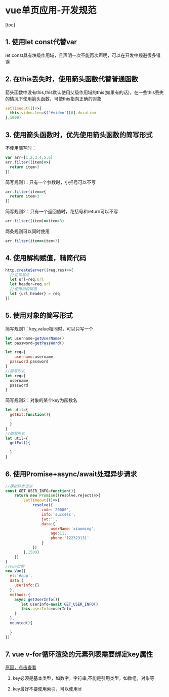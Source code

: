 # vue单页应用-开发规范

[toc]

## 1. 使用let const代替var

let const具有块级作用域，且声明一次不能再次声明，可以在开发中规避很多错误

## 2. 在this丢失时，使用箭头函数代替普通函数

箭头函数中没有this,this默认使用父级作用域的this(如果有的话)，在一些this丢失的情况下使用箭头函数，可使this指向正确的对象

```js
setTimeout(()=>{
  this.video.len=$('#video')[0].duration
},1000)
```

## 3. 使用箭头函数时，优先使用箭头函数的简写形式

不使用简写时：

```js
var arr=[1,2,3,4,5,6]
arr.filter((item)=>{
  return item>3
})
```

简写规则1：只有一个参数时，小括号可以不写

```js
arr.filter(item=>{
  return item>3
})
```

简写规则2：只有一个返回值时，花括号和return可以不写

```js
arr.filter((item)=>item>3)
```

两条规则可以同时使用

```js
arr.filter(item=>item>3)
```

## 4. 使用解构赋值，精简代码

```js
http.createServer((req,res)=>{
  //正常写法
  let url=req.url
  let header=req.url
  //使用结构赋值
  let {url,header} = req
})
```

## 5. 使用对象的简写形式

简写规则1：key,value相同时，可以只写一个

```js
let username=getUserName()
let password=getPassWord()

let req={
	username:username,
  password:password
}
//简写形式
let req={
  username,
  password
}
```

简写规则2：对象的某个key为函数名

```js
let util={
  getExt:function(){
    
  }
}
//简写形式
let util={
  getExt(){
    
  }
}
```

##  6. 使用Promise+async/await处理异步请求

```js
//模拟异步请求
const GET_USER_INFO=function(){
    return new Promise((resolve,reject)=>{
        setTimeout(()=>{
            resolve({
                code:'20000',
                info:'success',
                jwt:'',
                data:{
                    userName:'xiaoming',
                    age:11,
                    phone:'122323131'
                }
            })
        },1500)
    })
}
//vue实例
new Vue({
  el:'#app',
  data:{
    userInfo:{}
  },
  methods:{
    async getUserInfo(){
       let userInfo=await GET_USER_INFO()
       this.userInfo=userInfo
    }
  },
  mounted(){
    
  }
})
```

## 7. vue v-for循环渲染的元素列表需要绑定key属性

[原因，点击查看]([https://cn.vuejs.org/v2/guide/list.html#%E7%BB%B4%E6%8A%A4%E7%8A%B6%E6%80%81](https://cn.vuejs.org/v2/guide/list.html#维护状态))

1. key必须是基本类型，如数字，字符串,不能是引用类型，如数组，对象等

2. key最好不要使用索引，可以使用id

    